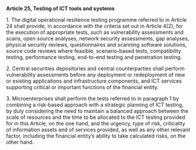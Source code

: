 **Article 25, Testing of ICT tools and systems**

  


1\. The digital operational resilience testing programme referred to in Article 24 shall provide, in accordance with the criteria set out in Article 4(2), for the execution of appropriate tests, such as vulnerability assessments and scans, open source analyses, network security assessments, gap analyses, physical security reviews, questionnaires and scanning software solutions, source code reviews where feasible, scenario-based tests, compatibility testing, performance testing, end-to-end testing and penetration testing.

  


2\. Central securities depositories and central counterparties shall perform vulnerability assessments before any deployment or redeployment of new or existing applications and infrastructure components, and ICT services supporting critical or important functions of the financial entity.

  


3\. Microenterprises shall perform the tests referred to in paragraph 1 by combining a risk-based approach with a strategic planning of ICT testing, by duly considering the need to maintain a balanced approach between the scale of resources and the time to be allocated to the ICT testing provided for in this Article, on the one hand, and the urgency, type of risk, criticality of information assets and of services provided, as well as any other relevant factor, including the financial entity’s ability to take calculated risks, on the other hand.